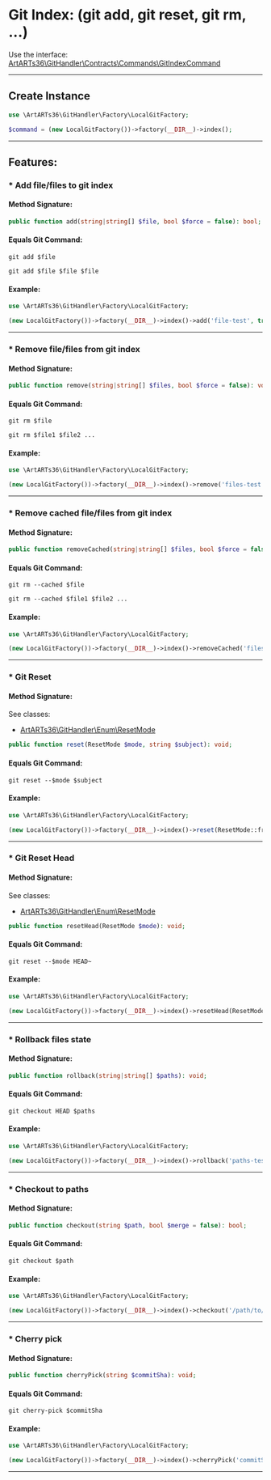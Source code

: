 # Git Index: (git add, git reset, git rm, ...)

Use the interface: [ArtARTs36\GitHandler\Contracts\Commands\GitIndexCommand](../src/Contracts/Commands/GitIndexCommand.php)

---

## Create Instance

```php
use \ArtARTs36\GitHandler\Factory\LocalGitFactory;

$command = (new LocalGitFactory())->factory(__DIR__)->index();
```

---

## Features:

### * Add file/files to git index

#### Method Signature:



```php
public function add(string|string[] $file, bool $force = false): bool;
```

#### Equals Git Command:

`git add $file`

`git add $file $file $file`

#### Example:

```php
use \ArtARTs36\GitHandler\Factory\LocalGitFactory;

(new LocalGitFactory())->factory(__DIR__)->index()->add('file-test', true);
```

---
### * Remove file/files from git index

#### Method Signature:



```php
public function remove(string|string[] $files, bool $force = false): void;
```

#### Equals Git Command:

`git rm $file`

`git rm $file1 $file2 ...`

#### Example:

```php
use \ArtARTs36\GitHandler\Factory\LocalGitFactory;

(new LocalGitFactory())->factory(__DIR__)->index()->remove('files-test', true);
```

---
### * Remove cached file/files from git index

#### Method Signature:



```php
public function removeCached(string|string[] $files, bool $force = false): void;
```

#### Equals Git Command:

`git rm --cached $file`

`git rm --cached $file1 $file2 ...`

#### Example:

```php
use \ArtARTs36\GitHandler\Factory\LocalGitFactory;

(new LocalGitFactory())->factory(__DIR__)->index()->removeCached('files-test', true);
```

---
### * Git Reset

#### Method Signature:

See classes: 

* [ArtARTs36\GitHandler\Enum\ResetMode](/src/Enum/ResetMode.php)

```php
public function reset(ResetMode $mode, string $subject): void;
```

#### Equals Git Command:

`git reset --$mode $subject`

#### Example:

```php
use \ArtARTs36\GitHandler\Factory\LocalGitFactory;

(new LocalGitFactory())->factory(__DIR__)->index()->reset(ResetMode::from(ResetMode::SOFT), 'subject-test');
```

---
### * Git Reset Head

#### Method Signature:

See classes: 

* [ArtARTs36\GitHandler\Enum\ResetMode](/src/Enum/ResetMode.php)

```php
public function resetHead(ResetMode $mode): void;
```

#### Equals Git Command:

`git reset --$mode HEAD~`

#### Example:

```php
use \ArtARTs36\GitHandler\Factory\LocalGitFactory;

(new LocalGitFactory())->factory(__DIR__)->index()->resetHead(ResetMode::from(ResetMode::SOFT));
```

---
### * Rollback files state

#### Method Signature:



```php
public function rollback(string|string[] $paths): void;
```

#### Equals Git Command:

`git checkout HEAD $paths`

#### Example:

```php
use \ArtARTs36\GitHandler\Factory\LocalGitFactory;

(new LocalGitFactory())->factory(__DIR__)->index()->rollback('paths-test');
```

---
### * Checkout to paths

#### Method Signature:



```php
public function checkout(string $path, bool $merge = false): bool;
```

#### Equals Git Command:

`git checkout $path`

#### Example:

```php
use \ArtARTs36\GitHandler\Factory\LocalGitFactory;

(new LocalGitFactory())->factory(__DIR__)->index()->checkout('/path/to/file', true);
```

---
### * Cherry pick

#### Method Signature:



```php
public function cherryPick(string $commitSha): void;
```

#### Equals Git Command:

`git cherry-pick $commitSha`

#### Example:

```php
use \ArtARTs36\GitHandler\Factory\LocalGitFactory;

(new LocalGitFactory())->factory(__DIR__)->index()->cherryPick('commitSha-test');
```

---
